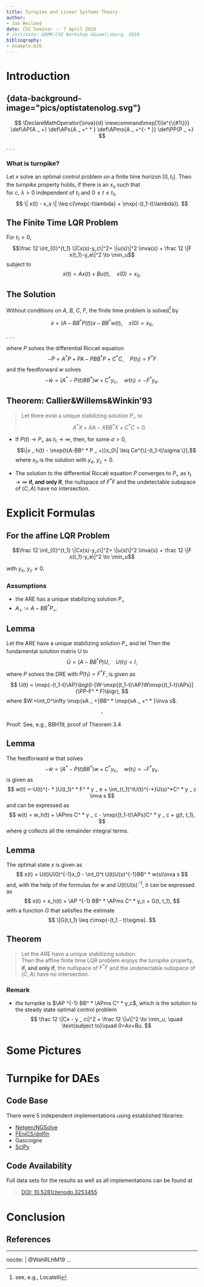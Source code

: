 ```yaml
---
title: Turnpike and Linear Systems Theory
author: 
- Jan Heiland
date: CSC Seminar -- 7 April 2020 
# institute: GAMM-CSE Workshop G&uuml;zburg, 2019
bibliography: 
- example.bib
---
```


# Introduction

## {data-background-image="pics/optistatenolog.svg"}

$$
\DeclareMathOperator{\inva}{d}
\newcommand\mxp[1]{e^{\{#1\}}}
\def\AP{A _ +}
\def\APs{A _ +^ * }
\def\APms{A _ +^{- * }}
\def\PP{P _ +}
$$

. . .

### What is turnpike?

Let $x$ solve an optimal control problem on a finite time horizon
$[0,t_1]$. Then the *turnpike* property holds, if there is an $x_s$ such
that <br>for $c$, $\lambda >0$ independent of $t_1$ and $0\leq t \leq t_1$,
$$ \| x(t) - x_s \| \leq c(\mxp{-t\lambda} + \mxp{-(t_1-t)\lambda}). $$


## The Finite Time LQR Problem

For $t_1>0$, 
$$\frac 12 \int_{0}^{t_1} \|Cx(s)-y_c\|^2+ \|u(s)\|^2 \inva{s} + \frac 12 \|F x(t_1)-y_e\|^2 \to \min_u$$
subject to $$\dot x(t) = Ax(t) + Bu(t), \quad x(0)=x_0.$$

## The Solution

Without conditions on $A$, $B$, $C$, $F$, the finite time problem is solved[^1] by

$$
\dot x = (A-BB^ * P(t))x - BB^ * w(t), \quad x(0)=x_0,
$$

. . .

where $P$ solves the differential Riccati equation
$$
-\dot P = A^ * P + PA -PBB^ * P+C^ * C, \quad P(t _ 1)=F^ * F
$$
and the feedforward $w$ solves
$$
-\dot w = (A^ * -P(t)BB^ * )w + C^ * y _ c, \quad w(t _ 1)=-F^ * y _ e.
$$

[^1]: see, e.g., Locatelli

## Theorem: Callier&Willems&Winkin'93

> Let there exist a unique stabilizing solution $P _ +$ to $$A^ * X+XA-XBB^ * X+C^ * C=0 .$$

 * If $P(t) \to P _ +$ as $t_1\to \infty$, then, for some $\sigma>0$, 
  $$\|x _ h(t) - \mxp{t(A-BB^ * P _ +)}x_0\| \leq Ce^{\{-(t_1-t)\sigma \}},$$
  where $x _ h$ is the solution with $y _ e$, $y _ c=0$.

 * The solution to the differential Riccati equation $P$ converges to $P _ +$
  as $t_1\to \infty$ **if, and only if**, the nullspace of $F^ * F$ and the
  undetectable subspace of $(C,A)$ have no intersection.

# Explicit Formulas 

## For the affine LQR Problem

$$\frac 12 \int_{0}^{t_1} \|Cx(s)-y_c\|^2+ \|u(s)\|^2 \inva{s} + \frac 12 \|F x(t_1)-y_e\|^2 \to \min_u$$

with $y_e$, $y_c \neq 0$.

### Assumptions

 * the ARE has a unique stabilizing solution $P _ +$ 
 * $A _ + := A - BB^ * P _ +$.


## Lemma

  Let the ARE have a unique stabilizing solution $P _ +$ and let 
  Then the fundamental solution matrix $U$ to
  $$
    \dot U = (A-BB^*P)U, \quad U(t_1)=I,
  $$
  where $P$ solves the DRE with $P(t_1)=F^ * F$, is given as
  $$
    U(t) =
    \mxp{-(t_1-t)\AP}\bigl(I-[W-\mxp{(t_1-t)\AP}W\mxp{(t_1-t)\APs}](\PP-F^ * F)\bigr),
  $$
  where $W:=\int_0^\infty \mxp{sA _ +}BB^ * \mxp{sA _ +^ * }\inva s$.

$$\square$$

Proof: See, e.g., BBH19, proof of Theorem 3.4

## Lemma

  The feedforward $w$ that solves
    $$
    -\dot w = (A^ * -P(t)BB^ * )w + C^ * y _ c, \quad w(t _ 1)=-F^ * y _ e.
    $$
  is given as
  $$
  w(t) =-U(t)^{- * }U(t_1)^ * F^ * y _ e +
  \int_{t_1}^tU(t)^{-*}U(s)^*C^ * y _ c \inva s
  $$
  and can be expressed as
  $$
  w(t) = w_h(t) + \APms C^ * y _ c - \mxp{(t_1-t)\APs}C^ * y _ c + g(t, t_1),
  $$
  where $g$ collects all the remainder integral terms.

## Lemma 

The optimal state $x$ is given as
$$
  x(t) = U(t)U(0)^{-1}x_0 - \int_0^t U(t)U(s)^{-1}BB^ * w(s)\inva s
$$
and, with the help of the formulas for $w$ and $U(t)U(s)^{-1}$, it can be expressed as
$$
 x(t) = x_h(t) + \AP ^{-1} BB^ * \APms C^ * y_c + G(t, t_1),
$$
with a function $G$ that satisfies the estimate
$$
\|G(t,t_1) \leq c\mxp{-(t_1 - t)\sigma}.
$$

## Theorem

> Let the ARE have a unique stabilizing solution. <br>
> Then the affine finite time LQR problem enjoys the turnpike property, **if, and
only if**, the nullspace of $F^ * F$ and the undetectable subspace of $(C,A)$
have no intersection.

### Remark

 * *the* turnpike is $\AP ^{-1} BB^ * \APms C^ * y_c$, which is the solution to the
   steady state optimal control problem
   $$
   \frac 12 \|Cx - y _ c\|^2 + \frac 12 \|u\|^2 \to \min_u, \quad \text{subject to}\quad 0=Ax+Bu.
   $$

# Some Pictures

# Turnpike for DAEs

## Code Base

There were 5 independent implementations using established libraries:

 * [Netgen/NGSolve](https://ngsolve.org/)
 * [FEniCS/dolfin](https://fenicsproject.org/download/)
 * Gascoigne
 * [SciPy](https://www.scipy.org)


## Code Availability

Full data sets for the results as well as all implementations can be found at

> [DOI: 10.5281/zenodo.3253455](https://doi.org/10.5281/zenodo.3253455)

# Conclusion

## References

---
nocite: |
    @WahRLHM19
...
